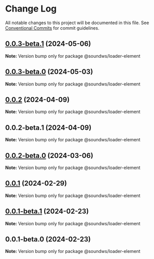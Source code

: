 # Change Log

All notable changes to this project will be documented in this file.
See [Conventional Commits](https://conventionalcommits.org) for commit guidelines.

## [0.0.3-beta.1](https://github.com/sound-ws/loader-element/compare/@soundws/loader-element@0.0.3-beta.0...@soundws/loader-element@0.0.3-beta.1) (2024-05-06)

**Note:** Version bump only for package @soundws/loader-element





## [0.0.3-beta.0](https://github.com/sound-ws/loader-element/compare/@soundws/loader-element@0.0.2...@soundws/loader-element@0.0.3-beta.0) (2024-05-03)

**Note:** Version bump only for package @soundws/loader-element





## [0.0.2](https://github.com/sound-ws/loader-element/compare/@soundws/loader-element@0.0.2-beta.1...@soundws/loader-element@0.0.2) (2024-04-09)

**Note:** Version bump only for package @soundws/loader-element





## 0.0.2-beta.1 (2024-04-09)

**Note:** Version bump only for package @soundws/loader-element





## [0.0.2-beta.0](https://github.com/sound-ws/loader-element/compare/@soundws/loader-element@0.0.1...@soundws/loader-element@0.0.2-beta.0) (2024-03-06)

**Note:** Version bump only for package @soundws/loader-element





## [0.0.1](https://github.com/sound-ws/loader-element/compare/@soundws/loader-element@0.0.1-beta.1...@soundws/loader-element@0.0.1) (2024-02-29)

**Note:** Version bump only for package @soundws/loader-element





## [0.0.1-beta.1](https://github.com/sound-ws/loader-element/compare/@soundws/loader-element@0.0.1-beta.0...@soundws/loader-element@0.0.1-beta.1) (2024-02-23)

**Note:** Version bump only for package @soundws/loader-element





## 0.0.1-beta.0 (2024-02-23)

**Note:** Version bump only for package @soundws/loader-element
